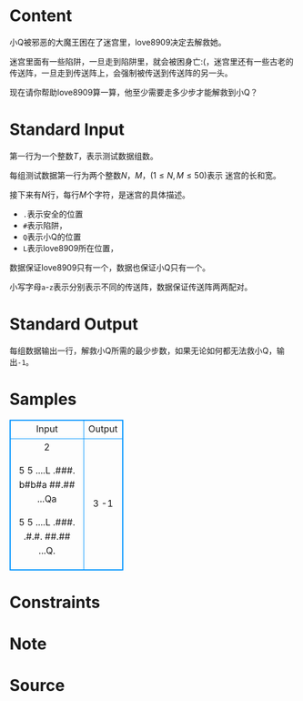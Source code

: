 
# Content

小Q被邪恶的大魔王困在了迷宫里，love8909决定去解救她。

迷宫里面有一些陷阱，一旦走到陷阱里，就会被困身亡:(，迷宫里还有一些古老的传送阵，一旦走到传送阵上，会强制被传送到传送阵的另一头。

现在请你帮助love8909算一算，他至少需要走多少步才能解救到小Q？

# Standard Input

第一行为一个整数$T$，表示测试数据组数。

每组测试数据第一行为两个整数$N$，$M$，($1\leq N, M\leq 50$)表示
迷宫的长和宽。

接下来有$N$行，每行$M$个字符，是迷宫的具体描述。
* `.`表示安全的位置
* `#`表示陷阱，
* `Q`表示小Q的位置
* `L`表示love8909所在位置，

数据保证love8909只有一个，数据也保证小Q只有一个。

小写字母`a`-`z`表示分别表示不同的传送阵，数据保证传送阵两两配对。

# Standard Output

每组数据输出一行，解救小Q所需的最少步数，如果无论如何都无法救小Q，输出`-1`。

# Samples

<style>
        table,table tr th, table tr td { border:1px solid #0094ff; }
        table { width: 200px; min-height: 25px; line-height: 25px; text-align: center; border-collapse: collapse;}   
    </style>
<table>
	<tr>
		<td>Input</td>
		<td>Output</td>
	</tr>
<tr><td>2

5 5
....L
.###.
b#b#a
##.##
...Qa

5 5
....L
.###.
.#.#.
##.##
...Q.</td><td>3
-1</td></tr></table>


# Constraints



# Note



# Source


